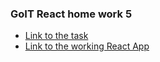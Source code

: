 ### GoIT React home work 5
* [Link to the task](https://github.com/goitacademy/react-homework/tree/master/homework-06)
* [Link to the working React App](https://mykh-home-work6.netlify.com/)